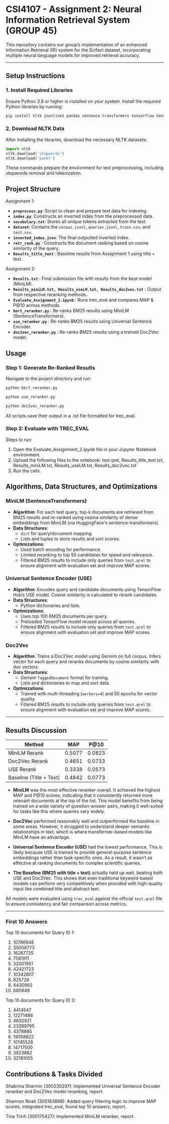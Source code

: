# CSI4107 - Assignment 2: Neural Information Retrieval System (GROUP 45)

This repository contains our group’s implementation of an enhanced Information Retrieval (IR) system for the Scifact dataset, incorporating multiple neural language models for improved retrieval accuracy.

---

## **Setup Instructions**

### 1. Install Required Libraries

Ensure Python 3.8 or higher is installed on your system. Install the required Python libraries by running:

```bash
pip install nltk jsonlines pandas sentence-transformers tensorflow tensorflow-hub tqdm gensim
```

### 2. Download NLTK Data

After installing the libraries, download the necessary NLTK datasets:

```python
import nltk
nltk.download('stopwords')
nltk.download('punkt')
```

These commands prepare the environment for text preprocessing, including stopwords removal and tokenization.

## Project Structure

Assignment 1:

- **`preprocess.py`**: Script to clean and prepare text data for indexing.
- **`index.py`**: Constructs an inverted index from the preprocessed data.
- **`vocabulary.txt`**: Stores all unique tokens extracted from the text.
- **`dataset`**: Contains the `corpus.jsonl`, `queries.jsonl`, `train.csv`, and `test.csv`.
- **`inverted_index.json`**: The final outputted inverted index.
- **`retr_rank.py`** : Constructs the document ranking based on cosine similarity of the query.
- **`Results_title_text`** : Baseline results from Assignment 1 using title + text.

Assignment 2:

- **`Results.txt`** : Final submission file with results from the best model (MiniLM).
- **`Results_miniLM.txt, Results_useLM.txt, Results_doc2vec.txt`** : Output from respective reranking methods.
- **`Evaluate_Assignment_2.ipynb`** : Runs trec_eval and compares MAP & P@10 across methods.
- **`bert_reranker.py`** : Re-ranks BM25 results using MiniLM (SentenceTransformers).
- **`use_reranker.py`** : Re-ranks BM25 results using Universal Sentence Encoder.
- **`doc2vec_reranker.py`** : Re-ranks BM25 results using a trained Doc2Vec model.

## Usage

### Step 1: Generate Re-Ranked Results

Navigate to the project directory and run:

```bash
python bert_reranker.py

python use_reranker.py

python doc2vec_reranker.py

```

All scripts save their output in a .txt file formatted for trec_eval.

### Step 2: Evaluate with TREC_EVAL

Steps to run:

1. Open the Evaluate_Assignment_2.ipynb file in your Jupyter Notebook environment.
2. Upload the following files to the notebook: test.qrel, Results_title_text.txt, Results_miniLM.txt, Results_useLM.txt, Results_doc2vec.txt`
3. Run the cells.

## Algorithms, Data Structures, and Optimizations

### MiniLM (SentenceTransformers)

- **Algorithm**: For each test query, top-k documents are retrieved from BM25 results and re-ranked using cosine similarity of dense embeddings from MiniLM (via HuggingFace's sentence-transformers).
- **Data Structures**:
  - `dict` for query/document mapping.
  - Lists and tuples to store results and sort scores.
- **Optimizations**:
  - Used batch encoding for performance.
  - Limited reranking to top 50 candidates for speed and relevance.
  - Filtered BM25 results to include only queries from `test.qrel` to ensure alignment with evaluation set and improve MAP scores.

### Universal Sentence Encoder (USE)

- **Algorithm**: Encodes query and candidate documents using TensorFlow Hub’s USE model. Cosine similarity is calculated to rerank candidates.
- **Data Structures**:
  - Python dictionaries and lists.
- **Optimizations**:
  - Uses top 100 BM25 documents per query.
  - Preloaded TensorFlow model reused across all queries.
  - Filtered BM25 results to include only queries from `test.qrel` to ensure alignment with evaluation set and improve MAP scores.

### Doc2Vec

- **Algorithm**: Trains a Doc2Vec model using Gensim on full corpus. Infers vector for each query and reranks documents by cosine similarity with doc vectors.
- **Data Structures**:
  - Gensim `TaggedDocument` format for training.
  - Lists and dictionaries to map and sort data.
- **Optimizations**:
  - Trained with multi-threading (`workers=4`) and 50 epochs for vector quality.
  - Filtered BM25 results to include only queries from `test.qrel` to ensure alignment with evaluation set and improve MAP scores.

---

## Results Discussion

| Method                  | MAP    | P@10   |
| ----------------------- | ------ | ------ |
| MiniLM Rerank           | 0.5077 | 0.0823 |
| Doc2Vec Rerank          | 0.4651 | 0.0733 |
| USE Rerank              | 0.3338 | 0.0573 |
| Baseline (Title + Text) | 0.4842 | 0.0773 |

- **MiniLM** was the most effective reranker overall. It achieved the highest MAP and P@10 scores, indicating that it consistently returned more relevant documents at the top of the list. This model benefits from being trained on a wide variety of question-answer pairs, making it well-suited for tasks like this where queries vary widely.

- **Doc2Vec** performed reasonably well and outperformed the baseline in some areas. However, it struggled to understand deeper semantic relationships in text, which is where transformer-based models like MiniLM have an advantage.

- **Universal Sentence Encoder (USE)** had the lowest performance. This is likely because USE is trained to provide general-purpose sentence embeddings rather than task-specific ones. As a result, it wasn’t as effective at ranking documents for complex scientific queries.

- **The Baseline (BM25 with title + text)** actually held up well, beating both USE and Doc2Vec. This shows that even traditional keyword-based models can perform very competitively when provided with high-quality input like combined title and abstract text.

All models were evaluated using `trec_eval` against the official `test.qrel` file to ensure consistency and fair comparison across metrics.

---

### First 10 Answers

Top 10 documents for Query ID 1:

1. 10786948
2. 35008773
3. 16287725
4. 7581911
5. 32001951
6. 42421723
7. 10342807
8. 825728
9. 4430962
10. 680949

Top 10 documents for Query ID 3:

1. 4414547
2. 12271486
3. 4632921
4. 23389795
5. 4378885
6. 19058822
7. 10145528
8. 14717500
9. 3823862
10. 32181055

## Contributions & Tasks Divided

Shabrina Sharmin (300230297): Implemented Universal Sentence Encoder reranker and Doc2Vec model reranking, report.

Shannon Noah (300163898): Added query filtering logic to improve MAP scores, integrated trec_eval, found top 10 answers, report.

Tina Trinh (300175427): Implemented MiniLM reranker, report.
